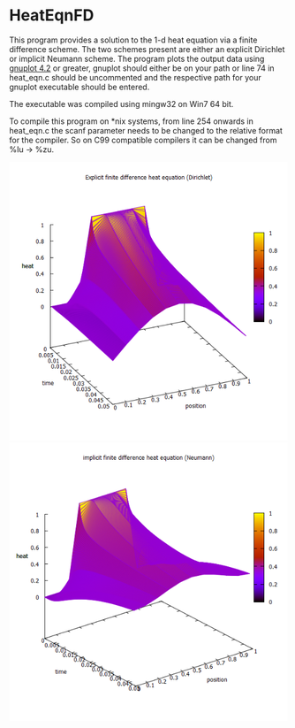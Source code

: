 # HeatEqnFD

This program provides a solution to the 1-d heat equation via a finite difference scheme. The two schemes present are 
either an explicit Dirichlet or implicit Neumann scheme. The program plots the output data using [gnuplot 4.2](http://www.gnuplot.info/download.html) 
or greater, gnuplot should either be on your path  or line 74 in heat_eqn.c should be uncommented and the respective path for your 
gnuplot executable should be entered.

The executable was compiled using mingw32 on Win7 64 bit.

To compile this program on *nix systems, from line 254 onwards in heat_eqn.c the scanf parameter needs to be changed to the 
relative format for the compiler. So on C99 compatible compilers it can be changed from %Iu -> %zu.

![Example Dirichlet (alpha=1, nx=100, nt=1000, dt=0.0005)](https://github.com/fnarify/HeatEqnFD/blob/master/exampleDir.png)
![Example Neumann (alpha=1, nx=100, nt=1000, dt=0.0005)](https://github.com/fnarify/HeatEqnFD/blob/master/exampleNeu.png)
